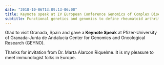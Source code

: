 ```yaml
---
date: "2018-10-06T13:09:13-06:00"
title: Keynote speak at IV European Conference Genomics of Complex Diseases New Challenges
subtitle: Functional genetics and genomics to define rheumatoid arthritis
---
```


Glad to visit Granada, Spain and gave a **Keynote Speak** at Pfizer-University of Granada-Junta de Andalucia Center for Genomics and Oncological Research (GEYNO).

Thanks for invitation from Dr. Marta Alarcon Riquelme. It is my pleasure to meet immunologist folks in Europe. 

